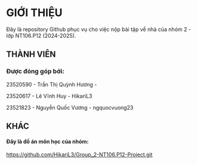 # GIỚI THIỆU

Đây là repository Github phục vụ cho việc nộp bài tập về nhà của nhóm 2 - lớp NT106.P12 (2024-2025).

## THÀNH VIÊN

### Được đóng góp bởi:

23520590 - Trần Thị Quỳnh Hương - 

23520617 - Lê Vĩnh Huy          - HikariL3

23521823 - Nguyễn Quốc Vương    - ngquocvuong23 

## KHÁC
#### Đây là đồ án môn học của nhóm: 
https://github.com/HikariL3/Group_2-NT106.P12-Project.git
